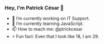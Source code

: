 ### Hey, I'm Patrick César 👋

- 🔭 I’m currently working on IT Support.
- 🌱 I’m currently learning JavaScript.
- 📫 How to reach me: @ptrickcesar
- ⚡ Fun fact: Even that I look like 18, I am 29.
